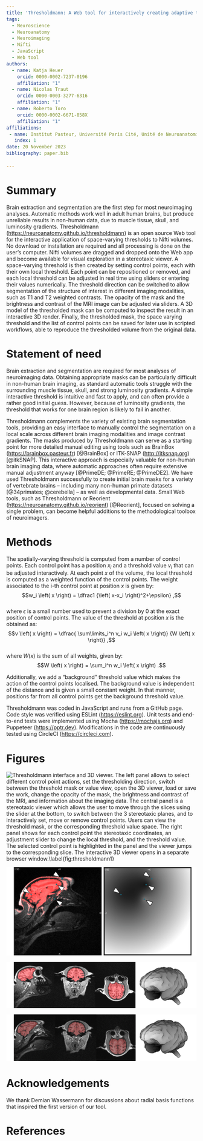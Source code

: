 ```yaml
---
title: 'Thresholdmann: A Web tool for interactively creating adaptive thresholds to segment MRI data.'  
tags:
  - Neuroscience
  - Neuroanatomy
  - Neuroimaging
  - Nifti
  - JavaScript
  - Web tool  
authors:
  - name: Katja Heuer   
    orcid: 0000-0002-7237-0196  
    affiliation: "1"
  - name: Nicolas Traut   
    orcid: 0000-0003-3277-6316  
    affiliation: "1"
  - name: Roberto Toro  
    orcid: 0000-0002-6671-858X  
    affiliation: "1"  
affiliations:
 - name: Institut Pasteur, Université Paris Cité, Unité de Neuroanatomie Appliquée et Théorique, F-75015 Paris, France  
   index: 1
date: 20 November 2023  
bibliography: paper.bib  

---
```


# Summary
Brain extraction and segmentation are the first step for most neuroimaging analyses. Automatic methods work well in adult human brains, but produce unreliable results in non-human data, due to muscle tissue, skull, and luminosity gradients. Thresholdmann (https://neuroanatomy.github.io/thresholdmann) is an open source Web tool for the interactive application of space-varying thresholds to Nifti volumes. No download or installation are required and all processing is done on the user’s computer. Nifti volumes are dragged and dropped onto the Web app and become available for visual exploration in a stereotaxic viewer. A space-varying threshold is then created by setting control points, each with their own local threshold. Each point can be repositioned or removed, and each local threshold can be adjusted in real time using sliders or entering their values numerically. The threshold direction can be switched to allow segmentation of the structure of interest in different imaging modalities, such as T1 and T2 weighted contrasts. The opacity of the mask and the brightness and contrast of the MRI image can be adjusted via sliders. A 3D model of the thresholded mask can be computed to inspect the result in an interactive 3D render. Finally, the thresholded mask, the space varying threshold and the list of control points can be saved for later use in scripted workflows, able to reproduce the thresholded volume from the original data.

# Statement of need 
Brain extraction and segmentation are required for most analyses of neuroimaging data. Obtaining appropriate masks can be particularly difficult in non-human brain imaging, as standard automatic tools struggle with the surrounding muscle tissue, skull, and strong luminosity gradients. A simple interactive threshold is intuitive and fast to apply, and can often provide a rather good initial guess. However, because of luminosity gradients, the threshold that works for one brain region is likely to fail in another.  

Thresholdmann complements the variety of existing brain segmentation tools, providing an easy interface to manually control the segmentation on a local scale across different brain imaging modalities and image contrast gradients. The masks produced by Thresholdmann can serve as a starting point for more detailed manual editing using tools such as BrainBox (https://brainbox.pasteur.fr) [@BrainBox] or ITK-SNAP (http://itksnap.org) [@itkSNAP]. This interactive approach is especially valuable for non-human brain imaging data, where automatic approaches often require extensive manual adjustment anyway [@PrimeDE; @PrimeRE; @PrimeDE2]. We have used Thresholdmann successfully to create initial brain masks for a variety of vertebrate brains – including many non-human primate datasets [@34primates; @cerebella] – as well as developmental data. Small Web tools, such as Thresholdmann or Reorient (https://neuroanatomy.github.io/reorient) [@Reorient], focused on solving a single problem, can become helpful additions to the methodological toolbox of neuroimagers.

# Methods
The spatially-varying threshold is computed from a number of control points. Each control point has a position $`x_i`$ and a threshold value $`v_i`$ that can be adjusted interactively. At each point $`x`$ of the volume, the local threshold is computed as a weighted function of the control points. The weight associated to the i-th control point at position $`x`$ is given by:  
$$w_i \left( x \right) = \dfrac1 {\left( x-x_i \right)^2+\epsilon} ,$$  
where $`\epsilon`$ is a small number used to prevent a division by 0 at the exact position of control points. The value of the threshold at position $`x`$ is the obtained as:  
$$v \left( x \right) = \dfrac{ \sum\limits_i^n v_i w_i \left( x \right)} {W \left( x \right)} ,$$  
where $`W(x)`$ is the sum of all weights, given by:  
$$W \left( x \right) = \sum_i^n w_i \left( x \right) .$$  

Additionally, we add a “background” threshold value which makes the action of the control points localised. The background value is independent of the distance and is given a small constant weight. In that manner, positions far from all control points get the background threshold value.  

Thresholdmann was coded in JavaScript and runs from a GitHub page. Code style was verified using ESLint (https://eslint.org). Unit tests and end-to-end tests were implemented using Mocha (https://mochajs.org) and Puppeteer (https://pptr.dev). Modifications in the code are continuously tested using CircleCI (https://circleci.com).

# Figures
![<b>Thresholdmann interface and 3D viewer.</b> The <b>left panel</b> allows to select different control point actions, set the thresholding direction, switch between the threshold mask or value view, open the 3D viewer, load or save the work, change the opacity of the mask, the brightness and contrast of the MRI, and information about the imaging data. The <b>central panel</b> is a stereotaxic viewer which allows the user to move through the slices using the slider at the bottom, to switch between the 3 stereotaxic planes, and to interactively set, move or remove control points. Users can view the threshold mask, or the corresponding threshold value space. The <b>right panel</b> shows for each control point the stereotaxic coordinates, an adjustment slider to change the local threshold, and the threshold value. The selected control point is highlighted in the panel and the viewer jumps to the corresponding slice. The <b>interactive 3D viewer</b> opens in a separate browser window.\label{fig:thresholdmann1}](https://raw.githubusercontent.com/neuroanatomy/thresholdmann/master/img/thresholdmann_fig1.png)

![<b>Thresholdmann interface and workflow.</b> Control points (blue dots) are added by clicking at the desired position in the viewer. This adds a slider to the right, which can be used to locally adapt the threshold. The figure describes the progressive addition of control points to create a mask of the brain for a macaque from Prime-DE site "amu" [@Brochier_etal2019; @PrimeDE].\label{fig:thresholdmann2}](https://raw.githubusercontent.com/neuroanatomy/thresholdmann/master/img/thresholdmann_fig2.png)

![<b>Thresholdmann viewer.</b> Threshold mask and corresponding threshold value. These volumes are updated in real time and can both be inspected interactively. The set of control points and the mask can be downloaded.\label{fig:thresholdmann3}](https://raw.githubusercontent.com/neuroanatomy/thresholdmann/master/img/thresholdmann_fig3.png)

![<b>Thresholdmann result.</b> We downloaded the mask presented above based on the shown set of eight control points. The brain region was sufficiently disjoint from the rest of the head so that a mathematical morphology closing was enough to completely separate it. The figure shows stereotaxic planes and a surface reconstruction of the mask.\label{fig:thresholdmann4}](https://raw.githubusercontent.com/neuroanatomy/thresholdmann/master/img/thresholdmann_fig4.png)

# Acknowledgements
We thank Demian Wassermann for discussions about radial basis functions that inspired the first version of our tool.

# References
